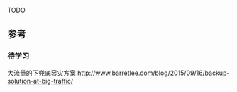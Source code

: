 TODO

## 参考
### 待学习
大流量的下兜底容灾方案
http://www.barretlee.com/blog/2015/09/16/backup-solution-at-big-traffic/